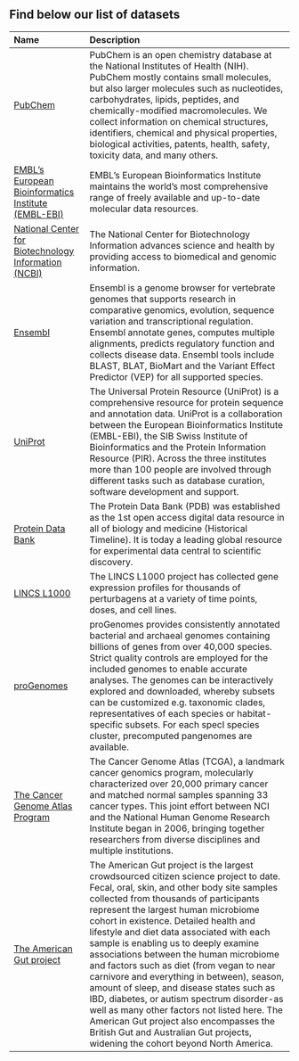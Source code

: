 ## Find below our list of datasets

| Name | Description |
| :--- | :--- |
| [PubChem](https://pubchem.ncbi.nlm.nih.gov/) | PubChem is an open chemistry database at the National Institutes of Health (NIH). PubChem mostly contains small molecules, but also larger molecules such as nucleotides, carbohydrates, lipids, peptides, and chemically-modified macromolecules. We collect information on chemical structures, identifiers, chemical and physical properties, biological activities, patents, health, safety, toxicity data, and many others. |
| [EMBL’s European Bioinformatics Institute (EMBL-EBI)](https://www.ebi.ac.uk/services/data-resources-and-tools) | EMBL’s European Bioinformatics Institute maintains the world’s most comprehensive range of freely available and up-to-date molecular data resources. |
| [National Center for Biotechnology Information (NCBI)](https://www.ncbi.nlm.nih.gov/) | The National Center for Biotechnology Information advances science and health by providing access to biomedical and genomic information. |
| [Ensembl](http://www.ensembl.org/index.html) | Ensembl is a genome browser for vertebrate genomes that supports research in comparative genomics, evolution, sequence variation and transcriptional regulation. Ensembl annotate genes, computes multiple alignments, predicts regulatory function and collects disease data. Ensembl tools include BLAST, BLAT, BioMart and the Variant Effect Predictor (VEP) for all supported species. |
| [UniProt](https://www.uniprot.org/) | The Universal Protein Resource (UniProt) is a comprehensive resource for protein sequence and annotation data. UniProt is a collaboration between the European Bioinformatics Institute (EMBL-EBI), the SIB Swiss Institute of Bioinformatics and the Protein Information Resource (PIR). Across the three institutes more than 100 people are involved through different tasks such as database curation, software development and support. |
| [Protein Data Bank](https://www.rcsb.org/) | The Protein Data Bank (PDB) was established as the 1st open access digital data resource in all of biology and medicine (Historical Timeline). It is today a leading global resource for experimental data central to scientific discovery. |
| [LINCS L1000](https://lincsproject.org/LINCS/tools/workflows/find-the-best-place-to-obtain-the-lincs-l1000-data)  | The LINCS L1000 project has collected gene expression profiles for thousands of perturbagens at a variety of time points, doses, and cell lines. |
| [proGenomes](https://progenomes.embl.de/genome.cgi) | proGenomes provides consistently annotated bacterial and archaeal genomes containing billions of genes from over 40,000 species. Strict quality controls are employed for the included genomes to enable accurate analyses. The genomes can be interactively explored and downloaded, whereby subsets can be customized e.g. taxonomic clades, representatives of each species or habitat-specific subsets. For each specI species cluster, precomputed pangenomes are available. |
| [The Cancer Genome Atlas Program](https://www.cancer.gov/about-nci/organization/ccg/research/structural-genomics/tcga) | The Cancer Genome Atlas (TCGA), a landmark cancer genomics program, molecularly characterized over 20,000 primary cancer and matched normal samples spanning 33 cancer types. This joint effort between NCI and the National Human Genome Research Institute began in 2006, bringing together researchers from diverse disciplines and multiple institutions. |
| [The American Gut project](https://www.ebi.ac.uk/ena/browser/view/PRJEB11419) | The American Gut project is the largest crowdsourced citizen science project to date. Fecal, oral, skin, and other body site samples collected from thousands of participants represent the largest human microbiome cohort in existence. Detailed health and lifestyle and diet data associated with each sample is enabling us to deeply examine associations between the human microbiome and factors such as diet (from vegan to near carnivore and everything in between), season, amount of sleep, and disease states such as IBD, diabetes, or autism spectrum disorder-as well as many other factors not listed here. The American Gut project also encompasses the British Gut and Australian Gut projects, widening the cohort beyond North America. |
